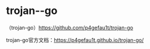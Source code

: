 # trojan--go
（trojan-go）https://github.com/p4gefau1t/trojan-go
 
trojan-go官方文档：https://p4gefau1t.github.io/trojan-go/
